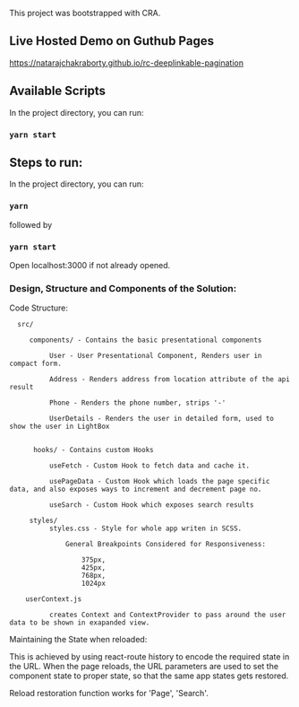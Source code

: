 
This project was bootstrapped with CRA.

## Live Hosted Demo on Guthub Pages

https://natarajchakraborty.github.io/rc-deeplinkable-pagination
## Available Scripts

In the project directory, you can run:
### `yarn start`


## Steps to run:
In the project directory, you can run:
### `yarn`

followed by

### `yarn start`

Open localhost:3000 if not already opened.

### Design, Structure and Components of the Solution:

Code Structure:

      src/

         components/ - Contains the basic presentational components

              User - User Presentational Component, Renders user in compact form.

              Address - Renders address from location attribute of the api result

              Phone - Renders the phone number, strips '-'

              UserDetails - Renders the user in detailed form, used to show the user in LightBox


          hooks/ - Contains custom Hooks

              useFetch - Custom Hook to fetch data and cache it.

              usePageData - Custom Hook which loads the page specific data, and also exposes ways to increment and decrement page no.

              useSarch - Custom Hook which exposes search results

         styles/
              styles.css - Style for whole app writen in SCSS.

                  General Breakpoints Considered for Responsiveness:

                      375px,
                      425px,
                      768px,
                      1024px

        userContext.js

              creates Context and ContextProvider to pass around the user data to be shown in exapanded view.


Maintaining the State when reloaded:

This is achieved by using react-route history to encode the required state in the URL. When the page reloads, the URL parameters are used to set the component state to proper state, so that the same app states gets restored.

Reload restoration function works for 'Page', 'Search'.


